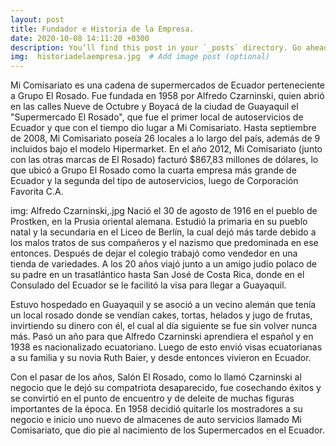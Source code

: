 ```yaml
---
layout: post
title: Fundador e Historia de la Empresa.
date: 2020-10-08 14:11:20 +0300
description: You’ll find this post in your `_posts` directory. Go ahead and edit it and re-build the site to see your changes. # Add post description (optional)
img:  historiadelaempresa.jpg  # Add image post (optional)
---
```

Mi Comisariato es una cadena de supermercados de Ecuador perteneciente a Grupo El Rosado. Fue fundada en 1958 por Alfredo Czarninski, quien abrió en las calles Nueve de Octubre y Boyacá de la ciudad de Guayaquil el "Supermercado El Rosado", que fue el primer local de autoservicios de Ecuador y que con el tiempo dio lugar a Mi Comisariato.​
Hasta septiembre de 2008, Mi Comisariato poseía 26 locales a lo largo del país, además de 9 incluidos bajo el modelo Hipermarket. En el año 2012, Mi Comisariato (junto con las otras marcas de El Rosado) facturó $867,83 millones de dólares, lo que ubicó a Grupo El Rosado como la cuarta empresa más grande de Ecuador​ y la segunda del tipo de autoservicios, luego de Corporación Favorita C.A.

img: Alfredo Czarninski,.jpg
Nació el 30 de agosto de 1916 en el pueblo de Prostken, en la Prusia oriental alemana. Estudió la primaria en su pueblo natal y la secundaria en el Liceo de Berlín, la cual dejó más tarde debido a los malos tratos de sus compañeros y el nazismo que predominada en ese entonces. Después de dejar el colegio trabajó como vendedor en una tienda de variedades. A los 20 años viajó junto a un amigo judío polaco de su padre en un trasatlántico hasta San José de Costa Rica, donde en el Consulado del Ecuador se le facilitó la visa para llegar a Guayaquil.

Estuvo hospedado en Guayaquil y se asoció a un vecino alemán que tenía un local rosado donde se vendían cakes, tortas, helados y jugo de frutas, invirtiendo su dinero con él, el cual al día siguiente se fue sin volver nunca más. Pasó un año para que Alfredo Czarninski aprendiera el español y en 1938 es nacionalizado ecuatoriano. Luego de esto envió visas ecuatorianas a su familia y su novia Ruth Baier, y desde entonces vivieron en Ecuador.

Con el pasar de los años, Salón El Rosado, como lo llamó Czarninski al negocio que le dejó su compatriota desaparecido, fue cosechando éxitos y se convirtió en el punto de encuentro y de deleite de muchas figuras importantes de la época. En 1958 decidió quitarle los mostradores a su negocio e inicio uno nuevo de almacenes de auto servicios llamado Mi Comisariato, que dio pie al nacimiento de los Supermercados en el Ecuador.
